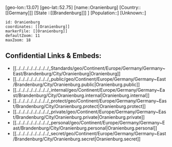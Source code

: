 ﻿---
location: [52.75,13.07]
mapzoom: [7,12] 
mapmarker: city 
type: City
tags:
- geo/City


SpocWebEntityId: 33124
isDeleted: false
confidential: public

---
[geo-lon::13.07]
[geo-lat::52.75]
[name::Oranienburg]
[Country::[[Germany]]]
[State ::[[Brandenburg]]] ]
[Population::]
[Unknown::]


```leaflet
id: Oranienburg
coordinates: [[Oranienburg]]
markerFile: [[Oranienburg]]
defaultZoom: 11 
maxZoom: 18
```


## Confidential Links & Embeds: 
- [[../../../../../../../../_Standards/geo/Continent/Europe/Germany/Germany~East/Brandenburg/City/Oranienburg|Oranienburg]] 
- [[../../../../../../../../_public/geo/Continent/Europe/Germany/Germany~East/Brandenburg/City/Oranienburg.public|Oranienburg.public]] 
- [[../../../../../../../../_internal/geo/Continent/Europe/Germany/Germany~East/Brandenburg/City/Oranienburg.internal|Oranienburg.internal]] 
- [[../../../../../../../../_protect/geo/Continent/Europe/Germany/Germany~East/Brandenburg/City/Oranienburg.protect|Oranienburg.protect]] 
- [[../../../../../../../../_private/geo/Continent/Europe/Germany/Germany~East/Brandenburg/City/Oranienburg.private|Oranienburg.private]] 
- [[../../../../../../../../_personal/geo/Continent/Europe/Germany/Germany~East/Brandenburg/City/Oranienburg.personal|Oranienburg.personal]] 
- [[../../../../../../../../_secret/geo/Continent/Europe/Germany/Germany~East/Brandenburg/City/Oranienburg.secret|Oranienburg.secret]] 
